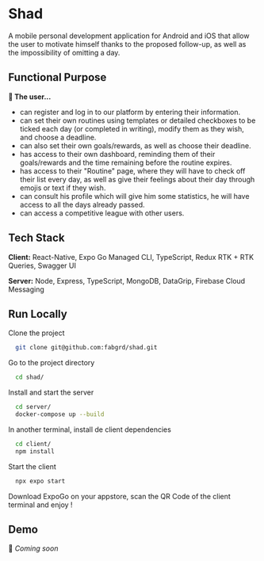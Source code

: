 # Shad

A mobile personal development application for Android and iOS that allow the user to motivate himself thanks to the proposed follow-up, as well as the impossibility of omitting a day.
## Functional Purpose
**🙋 The user...**
- can register and log in to our platform by entering their information.
- can set their own routines using templates or detailed checkboxes to be ticked each day (or completed in writing), modify them as they wish, and choose a deadline.
- can also set their own goals/rewards, as well as choose their deadline.
- has access to their own dashboard, reminding them of their goals/rewards and the time remaining before the routine expires.
- has access to their "Routine" page, where they will have to check off their list every day, as well as give their feelings about their day through emojis or text if they wish.
- can consult his profile which will give him some statistics, he will have access to all the days already passed. 
- can access a competitive league with other users.
## Tech Stack

**Client:** React-Native, Expo Go Managed CLI, TypeScript, Redux RTK + RTK Queries, Swagger UI

**Server:** Node, Express, TypeScript, MongoDB, DataGrip, Firebase Cloud Messaging

## Run Locally

Clone the project

```bash
  git clone git@github.com:fabgrd/shad.git
```

Go to the project directory

```bash
  cd shad/
```

Install and start the server

```bash
  cd server/
  docker-compose up --build
```

In another terminal, install de client dependencies

```bash
  cd client/
  npm install
```

Start the client

```bash
  npx expo start
```

Download ExpoGo on your appstore, scan the QR Code of the client terminal and enjoy !

## Demo

👀 *Coming soon*

